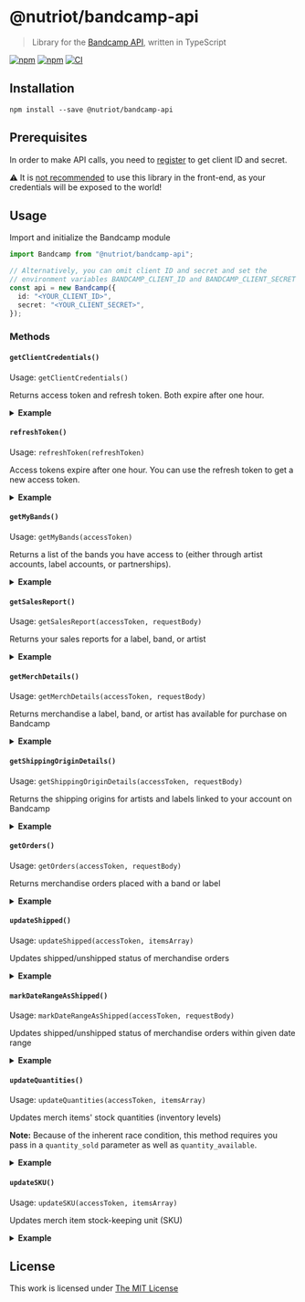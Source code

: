# @nutriot/bandcamp-api

> Library for the [Bandcamp API](https://bandcamp.com/developer), written in TypeScript

[![npm](https://flat.badgen.net/npm/license/@nutriot/bandcamp-api)](https://www.npmjs.org/package/@nutriot/bandcamp-api)
[![npm](https://flat.badgen.net/npm/v/@nutriot/bandcamp-api)](https://www.npmjs.org/package/@nutriot/bandcamp-api)
[![CI](https://img.shields.io/github/actions/workflow/status/nutriot/bandcamp-api/default.yml?style=flat-square)](https://github.com/nutriot/bandcamp-api/actions)

## Installation

`npm install --save @nutriot/bandcamp-api`

## Prerequisites

In order to make API calls, you need to [register](https://bandcamp.com/contact?subj=API%20Access) to get client ID and secret.

:warning: It is [not recommended](https://medium.com/@benjamin.botto/secure-access-token-storage-with-single-page-applications-part-1-9536b0021321) to use this library in the front-end, as your credentials will be exposed to the world!

## Usage

Import and initialize the Bandcamp module

```ts
import Bandcamp from "@nutriot/bandcamp-api";

// Alternatively, you can omit client ID and secret and set the
// environment variables BANDCAMP_CLIENT_ID and BANDCAMP_CLIENT_SECRET
const api = new Bandcamp({
  id: "<YOUR_CLIENT_ID>",
  secret: "<YOUR_CLIENT_SECRET>",
});
```

### Methods

#### `getClientCredentials()`

Usage: `getClientCredentials()`

Returns access token and refresh token. Both expire after one hour.

<details>
<summary><strong>Example</strong></summary>

```ts
(async () => {
  const credentials = await api.getClientCredentials();
})();
```

</details>

#### `refreshToken()`

Usage: `refreshToken(refreshToken)`

Access tokens expire after one hour. You can use the refresh token to get a new access token.

<details>
<summary><strong>Example</strong></summary>

```ts
(async () => {
  const refreshToken = await api.refreshToken(credentials.refresh_token);
})();
```

</details>

#### `getMyBands()`

Usage: `getMyBands(accessToken)`

Returns a list of the bands you have access to (either through artist accounts, label accounts, or partnerships).

<details>
<summary><strong>Example</strong></summary>

```ts
(async () => {
  const myBands = await api.getMyBands(credentials.access_token);
})();
```

</details>

#### `getSalesReport()`

Usage: `getSalesReport(accessToken, requestBody)`

Returns your sales reports for a label, band, or artist

<details>
<summary><strong>Example</strong></summary>

```ts
(async () => {
  const salesReports = await api.getSalesReport(credentials.access_token, {
    band_id: 1633770804,
    member_band_id: 1925197437,
    start_time: "2015-12-31 23:59:59",
    end_time: "2016-01-31 00:00:00",
  });
})();
```

</details>

#### `getMerchDetails()`

Usage: `getMerchDetails(accessToken, requestBody)`

Returns merchandise a label, band, or artist has available for purchase on Bandcamp

<details>
<summary><strong>Example</strong></summary>

```ts
(async () => {
  const salesReports = await api.getMerchDetails(credentials.access_token, {
    band_id: 1633770804,
    start_time: "2015-12-31",
    end_time: "2016-01-01",
    member_band_id: 1925197437,
    package_ids: [175167691, 1154611570],
  });
})();
```

</details>

#### `getShippingOriginDetails()`

Usage: `getShippingOriginDetails(accessToken, requestBody)`

Returns the shipping origins for artists and labels linked to your account on Bandcamp

<details>
<summary><strong>Example</strong></summary>

```ts
(async () => {
  const salesReports = await api.getShippingOriginDetails(
    credentials.access_token
  );
})();
```

</details>

#### `getOrders()`

Usage: `getOrders(accessToken, requestBody)`

Returns merchandise orders placed with a band or label

<details>
<summary><strong>Example</strong></summary>

```ts
(async () => {
  const orders = await api.getOrders(credentials.access_token, {
    band_id: 1633770804,
  });
})();
```

</details>

#### `updateShipped()`

Usage: `updateShipped(accessToken, itemsArray)`

Updates shipped/unshipped status of merchandise orders

<details>
<summary><strong>Example</strong></summary>

```ts
(async () => {
  const response = await api.updateShipped(credentials.access_token, [
    {
      id: 1925197437,
      id_type: "p",
      shipped: true,
      notification_message: "Your items have shipped!",
      ship_date: "2016-02-29 12:59:59",
      carrier: "UPS",
      tracking_code: "VM13243546US",
    },
    {
      id: 4261657553,
      id_type: "s",
      shipped: false,
    },
  ]);
})();
```

</details>

#### `markDateRangeAsShipped()`

Usage: `markDateRangeAsShipped(accessToken, requestBody)`

Updates shipped/unshipped status of merchandise orders within given date range

<details>
<summary><strong>Example</strong></summary>

```ts
(async () => {
  const response = await api.markDateRangeAsShipped(credentials.access_token, {
    band_id: 2293737955,
    member_band_id: 4261657553,
    start_time: "2015-12-31 23:59:59",
    end_time: "2016-01-31 00:00:00",
    email_notifications: true,
  });
})();
```

</details>

#### `updateQuantities()`

Usage: `updateQuantities(accessToken, itemsArray)`

Updates merch items' stock quantities (inventory levels)

**Note:** Because of the inherent race condition, this method requires you pass in a `quantity_sold` parameter as well as `quantity_available`.

<details>
<summary><strong>Example</strong></summary>

```ts
(async () => {
  const response = await api.updateQuantities(credentials.access_token, [
    {
      id_type: "p",
      id: 3387163565,
      quantity_available: 365,
      quantity_sold: 57,
      origin_id: 12345698,
    },
    {
      type: "o",
      id: 6789054322,
      quantity_available: 45,
      quantity_sold: 12,
      origin_id: 12345678,
    },
  ]);
})();
```

</details>

#### `updateSKU()`

Usage: `updateSKU(accessToken, itemsArray)`

Updates merch item stock-keeping unit (SKU)

<details>
<summary><strong>Example</strong></summary>

```ts
(async () => {
  const response = await api.updateSKU(credentials.access_token, [
    {
      id: 175167691,
      id_type: "p",
      sku: "AFIB",
    },
    {
      id: 1154611570,
      id_type: "o",
      sku: "AFIB-XL",
    },
  ]);
})();
```

</details>

## License

This work is licensed under [The MIT License](https://opensource.org/licenses/MIT)
